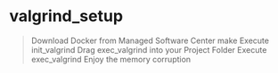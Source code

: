 # valgrind_setup
> Download Docker from Managed Software Center
> make
> Execute init_valgrind
> Drag exec_valgrind into your Project Folder
> Execute exec_valgrind
> Enjoy the memory corruption
